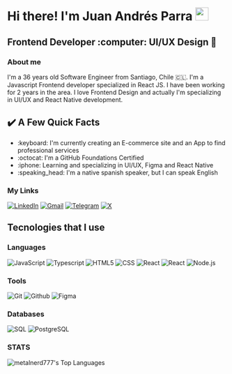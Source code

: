 <h1> Hi there! I'm Juan Andrés Parra <img src="https://raw.githubusercontent.com/iampavangandhi/iampavangandhi/master/gifs/Hi.gif" width="30px"></h1>
<h2>Frontend Developer :computer: UI/UX Design 🎨</h2>

### About me
I'm a 36 years old Software Engineer from Santiago, Chile :chile:. I'm a Javascript Frontend developer specialized in React JS. I have been working for 2 years in the area. I love Frontend Design and actually I'm specializing in UI/UX and React Native development.

<h2>✔️ A Few Quick Facts</h2>
<ul>
  <li>:keyboard: I'm currently creating an E-commerce site and an App to find professional services</li>
  <li> :octocat: I'm a GitHub Foundations Certified</li>
  <li>:iphone: Learning and specializing in UI/UX, Figma and React Native</li>
  <li>:speaking_head: I'm a native spanish speaker, but I can speak English  </li>
</ul>

### My Links
<a href="https://www.linkedin.com/in/juan-andres-pm/">![LinkedIn](https://img.shields.io/badge/linkedin-%230077B5.svg?style=for-the-badge&logo=linkedin&logoColor=white)</a>
<a href="mailto:juanparra1988@gmail.com">![Gmail](https://img.shields.io/badge/Gmail-D14836?style=for-the-badge&logo=gmail&logoColor=white)</a>
<a href="https://t.me/skogardraugur">![Telegram](https://img.shields.io/badge/Telegram-2CA5E0?style=for-the-badge&logo=telegram&logoColor=white)</a>
<a href="https://x.com/skogardraugur">![X](https://img.shields.io/badge/X-%23000000.svg?style=for-the-badge&logo=X&logoColor=white)</a>

## Tecnologies that I use

<h3>Languages</h3>

![JavaScript](https://img.shields.io/badge/-JavaScript-333333?style=flat&logo=javascript)
![Typescript](https://img.shields.io/badge/-Typescript-333333?style=flat&logo=typescript)
![HTML5](https://img.shields.io/badge/-HTML5-333333?style=flat&logo=HTML5)
![CSS](https://img.shields.io/badge/-CSS-333333?style=flat&logo=CSS3&logoColor=1572B6)
![React](https://img.shields.io/badge/-React-333333?style=flat&logo=react)
![React](https://img.shields.io/badge/-React%20Native-333333?style=flat&logo=react)
![Node.js](https://img.shields.io/badge/-Node.js-333333?style=flat&logo=node.js)<br/>

<h3>Tools</h3>

![Git](https://img.shields.io/badge/-Git-333333?style=flat&logo=git)
![Github](https://img.shields.io/badge/-Github-333333?style=flat&logo=github)
![Figma](https://img.shields.io/badge/-Figma-333333?style=flat&logo=figma)<br/>

<h3>Databases</h3>

![SQL](https://img.shields.io/badge/-MySQL-333333?style=flat&logo=mysql)
![PostgreSQL](https://img.shields.io/badge/-PostgreSQL-333333?style=flat&logo=postgresql)

### STATS
![metalnerd777's Top Languages](https://github-readme-stats.vercel.app/api/top-langs/?username=metalnerd777&theme=vue-dark&show_icons=true&hide_border=true&layout=compact)

